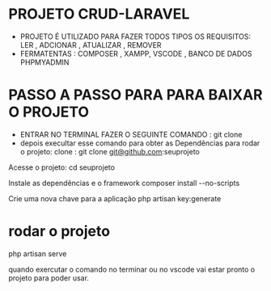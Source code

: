 # PROJETO CRUD-LARAVEL
- PROJETO É UTILIZADO PARA FAZER TODOS TIPOS  OS REQUISITOS: LER , ADCIONAR , ATUALIZAR , REMOVER
- FERMATENTAS : COMPOSER , XAMPP, VSCODE , BANCO DE DADOS PHPMYADMIN
# PASSO A PASSO PARA PARA BAIXAR O PROJETO
 - ENTRAR NO TERMINAL FAZER O SEGUINTE COMANDO : git clone 
 - depois execultar esse comando para obter as Dependências para rodar o projeto:
 clone :
 git clone git@github.com:seuprojeto

 Acesse o projeto:
 cd seuprojeto

 Instale as dependências e o framework
 composer install --no-scripts

 Crie uma nova chave para a aplicação
 php artisan key:generate

 # rodar o projeto 

 php artisan serve

quando exercutar o comando no terminar ou no vscode  vai estar pronto o projeto para poder usar.
